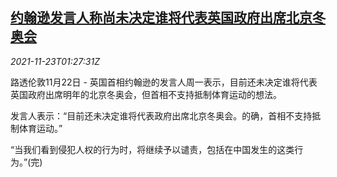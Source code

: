 <!--1637631063000-->
[约翰逊发言人称尚未决定谁将代表英国政府出席北京冬奥会](https://cn.reuters.com/article/uk-bj-winter-olymp-1123-idCNKBS2I8039)
------

<div><i>2021-11-23T01:27:31Z</i></div><p>路透伦敦11月22日 - 英国首相约翰逊的发言人周一表示，目前还未决定谁将代表英国政府出席明年的北京冬奥会，但首相不支持抵制体育运动的想法。</p><p>发言人表示：“目前还未决定谁将代表政府出席北京冬奥会。的确，首相不支持抵制体育运动。”</p><p>“当我们看到侵犯人权的行为时，将继续予以谴责，包括在中国发生的这类行为。”(完)</p>
